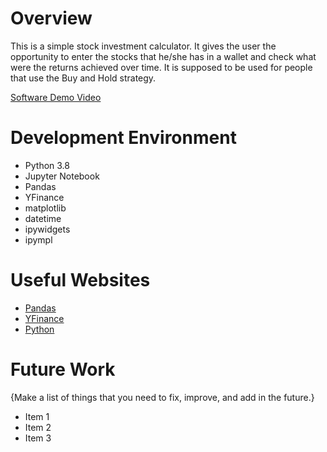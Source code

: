 # Overview

This is a simple stock investment calculator. It gives the user the opportunity to enter the stocks that he/she has in a wallet and check what were the returns achieved over time. It is supposed to be used for people that use the Buy and Hold strategy.

[Software Demo Video](http://youtube.link.goes.here)

# Development Environment

* Python 3.8
* Jupyter Notebook
* Pandas
* YFinance
* matplotlib
* datetime
* ipywidgets
* ipympl


# Useful Websites

* [Pandas](https://pandas.pydata.org/docs/)
* [YFinance](https://pypi.org/project/yfinance/)
* [Python](https://www.python.org/)

# Future Work

{Make a list of things that you need to fix, improve, and add in the future.}
* Item 1
* Item 2
* Item 3